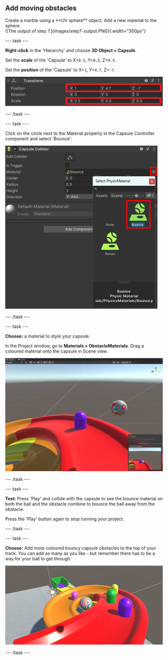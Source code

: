 ## Add moving obstacles 

<div style="display: flex; flex-wrap: wrap">
<div style="flex-basis: 200px; flex-grow: 1; margin-right: 15px;">
Create a marble using a **UV sphere** object. Add a new material to the sphere.
</div>
<div>
![The output of step 7.](images/step7-output.PNG){:width="300px"}
</div>
</div>

--- task ---

**Right-click** in the 'Hierarchy' and choose **3D Object > Capsule**.

Set the **scale** of the 'Capsule' to X=`0.5`, Y=`0.5`, Z=`0.5`.

Set the **position** of the 'Capsule' to X=`1`, Y=`4.7`, Z=`-7`.

![A screenshot the Capsule transform component showing updated values.](images/capsule-transform.png)

--- /task ---

--- task ---

Click on the circle next to the Material property in the Capsule Controller component and select 'Bounce':

![A screenshot of the Capsule Controller component showing the Bounce physic material has been added.](images/capsule-bounce.png)

--- /task ---

--- task ---

**Choose:** a material to style your capsule. 

In the Project window, go to **Materials > ObstacleMaterials**. Drag a coloured material onto the capsule in Scene view.   

![The coloured capsule obstacle on the track.](images/capsule-track.png)

--- /task ---

--- task ---

**Test:** Press 'Play' and collide with the capsule to see the bounce material on both the ball and the obstacle combine to bounce the ball away from the obstacle. 

Press the 'Play' button again to stop running your project. 

--- /task ---

--- task ---

**Choose:** Add more coloured bouncy capsule obstacles to the top of your track. You can add as many as you like - but remember there has to be a way for your ball to get through.

![A series of coloured capsule obstacles at the top of the track.](images/multiple-capsules.png)

--- /task ---
